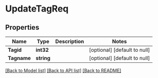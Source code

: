 # UpdateTagReq

## Properties
Name | Type | Description | Notes
------------ | ------------- | ------------- | -------------
**Tagid** | **int32** |  | [optional] [default to null]
**Tagname** | **string** |  | [optional] [default to null]

[[Back to Model list]](../README.md#documentation-for-models) [[Back to API list]](../README.md#documentation-for-api-endpoints) [[Back to README]](../README.md)


